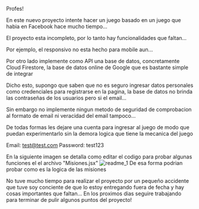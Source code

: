Profes! 

En este nuevo proyecto intente hacer un juego basado en un juego que habia en Facebook hace mucho tiempo...

El proyecto esta incompleto, por lo tanto hay funcionalidades que faltan...

Por ejemplo, el responsivo no esta hecho para mobile aun...

Por otro lado implemente como API una base de datos, concretamente Cloud Firestore, la base de datos online de Google que es bastante simple de integrar

Dicho esto, supongo que saben que no es seguro ingresar datos personales como credenciales para registrarse en la pagina, la base de datos no brinda las contraseñas de los usuarios pero si el email...

Sin embargo no implemente ningun metodo de seguridad de comprobacion al formato de email ni veracidad del email tampoco...

De todas formas les dejare una cuenta para ingresar al juego de modo que puedan experimentarlo sin la demora logica que tiene la mecanica del juego

Email: test@test.com
Password: test123

En la siguiente imagen se detalla como editar el codigo para probar algunas funciones el el archivo "Misiones.jsx"
![readme_1](https://github.com/user-attachments/assets/f08d7f52-5b5f-417b-8ac4-4d4a1ce7b12b)
De esa forma podrian probar como es la logica de las misiones

No tuve mucho tiempo para realizar el proyecto por un pequeño accidente que tuve soy conciente de que lo estoy entregando fuera de fecha y hay cosas importantes que faltan... En los proximos dias seguire trabajando para terminar de pulir algunos puntos del proyecto!
